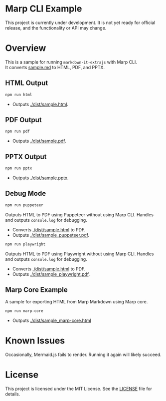 # Marp CLI Example

This project is currently under development. It is not yet ready for official release, and the functionality or API may change.

# Overview

This is a sample for running `markdown-it-extrajs` with Marp CLI.  
It converts [sample.md](https://github.com/morish000/markdown-it-extrajs/blob/main/marp-sample/sample.md?plain=1) to HTML, PDF, and PPTX.

## HTML Output

```sh
npm run html
```

- Outputs [./dist/sample.html](https://github.com/morish000/markdown-it-extrajs/blob/main/marp-sample/dist/sample.html).

## PDF Output

```sh
npm run pdf
```

- Outputs [./dist/sample.pdf](https://github.com/morish000/markdown-it-extrajs/blob/main/marp-sample/dist/sample.pdf).

## PPTX Output

```sh
npm run pptx
```

- Outputs [./dist/sample.pptx](https://github.com/morish000/markdown-it-extrajs/blob/main/marp-sample/dist/sample.pptx).

## Debug Mode

```sh
npm run puppeteer
```

Outputs HTML to PDF using Puppeteer without using Marp CLI. Handles and outputs `console.log` for debugging.

- Converts [./dist/sample.html](https://github.com/morish000/markdown-it-extrajs/blob/main/marp-sample/dist/sample.html) to PDF.
- Outputs [./dist/sample_puppeteer.pdf](https://github.com/morish000/markdown-it-extrajs/blob/main/marp-sample/dist/sample_puppeteer.pdf).

```sh
npm run playwright
```

Outputs HTML to PDF using Playwright without using Marp CLI. Handles and outputs `console.log` for debugging.

- Converts [./dist/sample.html](https://github.com/morish000/markdown-it-extrajs/blob/main/marp-sample/dist/sample.html) to PDF.
- Outputs [./dist/sample_playwright.pdf](https://github.com/morish000/markdown-it-extrajs/blob/main/marp-sample/dist/sample_playwright.pdf).

## Marp Core Example

A sample for exporting HTML from Marp Markdown using Marp core.

```sh
npm run marp-core
```

- Outputs [./dist/sample_marp-core.html](https://github.com/morish000/markdown-it-extrajs/blob/main/marp-sample/dist/sample_marp-core.html)

# Known Issues

Occasionally, Mermaid.js fails to render. Running it again will likely succeed.

# License

This project is licensed under the MIT License. See the
[LICENSE](https://github.com/morish000/markdown-it-extrajs/blob/main/vscode-markdown-extrajs/LICENSE)
file for details.
